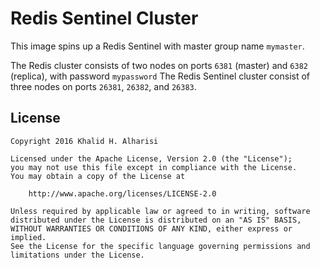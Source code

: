 # Redis Sentinel Cluster

This image spins up a Redis Sentinel with master group name `mymaster`.

The Redis cluster consists of two nodes on ports `6381` (master) and `6382` (replica), with password `mypassword`
The Redis Sentinel cluster consist of three nodes on ports `26381`, `26382`, and `26383`.




## License

```
Copyright 2016 Khalid H. Alharisi

Licensed under the Apache License, Version 2.0 (the "License");
you may not use this file except in compliance with the License.
You may obtain a copy of the License at

    http://www.apache.org/licenses/LICENSE-2.0

Unless required by applicable law or agreed to in writing, software
distributed under the License is distributed on an "AS IS" BASIS,
WITHOUT WARRANTIES OR CONDITIONS OF ANY KIND, either express or implied.
See the License for the specific language governing permissions and
limitations under the License.
```

